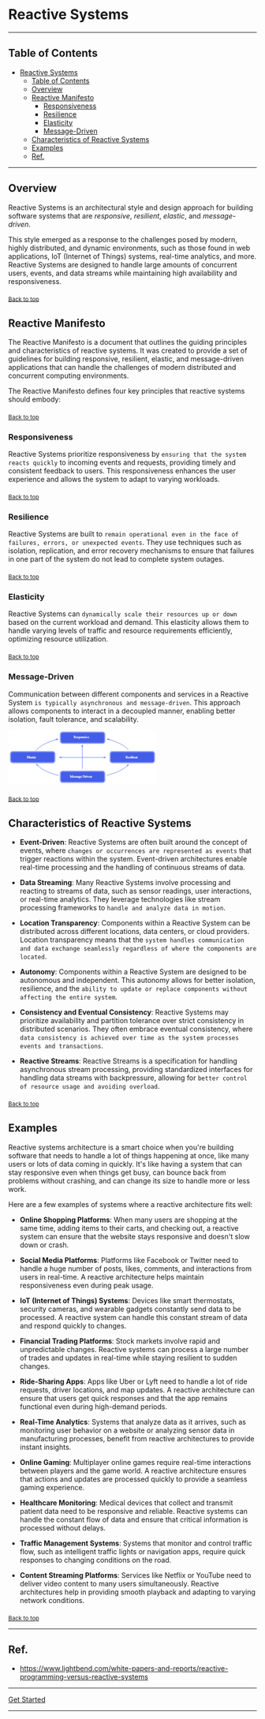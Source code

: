 # Reactive Systems

---

## Table of Contents
<!-- TOC -->
* [Reactive Systems](#reactive-systems)
  * [Table of Contents](#table-of-contents)
  * [Overview](#overview)
  * [Reactive Manifesto](#reactive-manifesto)
    * [Responsiveness](#responsiveness)
    * [Resilience](#resilience)
    * [Elasticity](#elasticity)
    * [Message-Driven](#message-driven)
  * [Characteristics of Reactive Systems](#characteristics-of-reactive-systems)
  * [Examples](#examples)
  * [Ref.](#ref)
<!-- TOC -->

---

## Overview
Reactive Systems is an architectural style and design approach for building software systems that are *responsive*, *resilient*, *elastic*, and *message-driven*. 

This style emerged as a response to the challenges posed by modern, highly distributed, and dynamic environments, such as those found in web applications, IoT (Internet of Things) systems, real-time analytics, and more. Reactive Systems are designed to handle large amounts of concurrent users, events, and data streams while maintaining high availability and responsiveness.

<sub>[Back to top](#table-of-contents)</sub>

## Reactive Manifesto
The Reactive Manifesto is a document that outlines the guiding principles and characteristics of reactive systems. It was created to provide a set of guidelines for building responsive, resilient, elastic, and message-driven applications that can handle the challenges of modern distributed and concurrent computing environments.

The Reactive Manifesto defines four key principles that reactive systems should embody:

<sub>[Back to top](#table-of-contents)</sub>

### Responsiveness

Reactive Systems prioritize responsiveness by `ensuring that the system reacts quickly` to incoming events and requests, providing timely and consistent feedback to users. This responsiveness enhances the user experience and allows the system to adapt to varying workloads.

<sub>[Back to top](#table-of-contents)</sub>

### Resilience

Reactive Systems are built to `remain operational even in the face of failures, errors, or unexpected events`. They use techniques such as isolation, replication, and error recovery mechanisms to ensure that failures in one part of the system do not lead to complete system outages.

<sub>[Back to top](#table-of-contents)</sub>

### Elasticity

Reactive Systems can `dynamically scale their resources up or down` based on the current workload and demand. This elasticity allows them to handle varying levels of traffic and resource requirements efficiently, optimizing resource utilization.

<sub>[Back to top](#table-of-contents)</sub>

### Message-Driven

Communication between different components and services in a Reactive System `is typically asynchronous and message-driven`. This approach allows components to interact in a decoupled manner, enabling better isolation, fault tolerance, and scalability.

![img.png](../../img/reactive.png)

<sub>[Back to top](#table-of-contents)</sub>

## Characteristics of Reactive Systems

- **Event-Driven**: Reactive Systems are often built around the concept of events, where `changes or occurrences are represented as events` that trigger reactions within the system. Event-driven architectures enable real-time processing and the handling of continuous streams of data.


- **Data Streaming**: Many Reactive Systems involve processing and reacting to streams of data, such as sensor readings, user interactions, or real-time analytics. They leverage technologies like stream processing frameworks to `handle and analyze data in motion`.


- **Location Transparency**: Components within a Reactive System can be distributed across different locations, data centers, or cloud providers. Location transparency means that the `system handles communication and data exchange seamlessly regardless of where the components are located`.


- **Autonomy**: Components within a Reactive System are designed to be autonomous and independent. This autonomy allows for better isolation, resilience, and the `ability to update or replace components without affecting the entire system`.


- **Consistency and Eventual Consistency**: Reactive Systems may prioritize availability and partition tolerance over strict consistency in distributed scenarios. They often embrace eventual consistency, where `data consistency is achieved over time as the system processes events and transactions`.


- **Reactive Streams**: Reactive Streams is a specification for handling asynchronous stream processing, providing standardized interfaces for handling data streams with backpressure, allowing for `better control of resource usage and avoiding overload`.


<sub>[Back to top](#table-of-contents)</sub>

## Examples

Reactive systems architecture is a smart choice when you're building software that needs to handle a lot of things happening at once, like many users or lots of data coming in quickly. It's like having a system that can stay responsive even when things get busy, can bounce back from problems without crashing, and can change its size to handle more or less work.

Here are a few examples of systems where a reactive architecture fits well:

- **Online Shopping Platforms**: When many users are shopping at the same time, adding items to their carts, and checking out, a reactive system can ensure that the website stays responsive and doesn't slow down or crash.


- **Social Media Platforms**: Platforms like Facebook or Twitter need to handle a huge number of posts, likes, comments, and interactions from users in real-time. A reactive architecture helps maintain responsiveness even during peak usage.


- **IoT (Internet of Things) Systems**: Devices like smart thermostats, security cameras, and wearable gadgets constantly send data to be processed. A reactive system can handle this constant stream of data and respond quickly to changes.


- **Financial Trading Platforms**: Stock markets involve rapid and unpredictable changes. Reactive systems can process a large number of trades and updates in real-time while staying resilient to sudden changes.


- **Ride-Sharing Apps**: Apps like Uber or Lyft need to handle a lot of ride requests, driver locations, and map updates. A reactive architecture can ensure that users get quick responses and that the app remains functional even during high-demand periods.


- **Real-Time Analytics**: Systems that analyze data as it arrives, such as monitoring user behavior on a website or analyzing sensor data in manufacturing processes, benefit from reactive architectures to provide instant insights.


- **Online Gaming**: Multiplayer online games require real-time interactions between players and the game world. A reactive architecture ensures that actions and updates are processed quickly to provide a seamless gaming experience.


- **Healthcare Monitoring**: Medical devices that collect and transmit patient data need to be responsive and reliable. Reactive systems can handle the constant flow of data and ensure that critical information is processed without delays.


- **Traffic Management Systems**: Systems that monitor and control traffic flow, such as intelligent traffic lights or navigation apps, require quick responses to changing conditions on the road.


- **Content Streaming Platforms**: Services like Netflix or YouTube need to deliver video content to many users simultaneously. Reactive architectures help in providing smooth playback and adapting to varying network conditions.



<sub>[Back to top](#table-of-contents)</sub>

___

## Ref.

- https://www.lightbend.com/white-papers-and-reports/reactive-programming-versus-reactive-systems

___

[Get Started](../../get-started.md#architectural-patterns) 

---